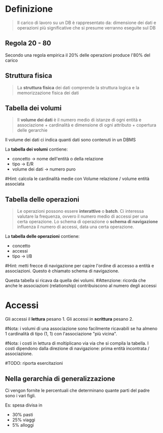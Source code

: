# Definizione
>Il carico di lavoro su un DB è rappresentato da: dimensione dei dati e operazioni più significative che si presume verranno eseguite sul DB

## Regola 20 - 80
Secondo una regola empirica il 20% delle operazioni produce l'80% del carico

## Struttura fisica
>La **struttura fisica** dei dati comprende la struttura logica e la memorizzazione fisica dei dati

## Tabella dei volumi
>Il **volume dei dati** è il numero medio di istanze di ogni entità e associazione + cardinalità e dimensione di ogni attributo + copertura delle gerarchie

Il volume dei dati ci indica quanti dati sono contenuti in un DBMS

La **tabella dei volumi** contiene:
 - concetto -> nome dell'entità o della relazione
 - tipo -> E/R
 - volume dei dati -> numero puro

#Hint: calcola le cardinalità medie con Volume relazione / volume entità associata

## Tabella delle operazioni
>Le operazioni possono essere **interattive** o **batch**. Ci interessa valutare la frequenza, ovvero il numero medio di accessi per una certa operazione. Lo schema di operazione o **schema di navigazione** influenza il numero di accessi, data una certa operazione.

La **tabella delle operazioni** contiene:
- concetto
- accessi
- tipo -> I/B

#Hint: metti frecce di navigazione per capire l'ordine di accesso a entità e associazioni. Questo è chiamato schema di navigazione.

Questa tabella si ricava da quella dei volumi. #Attenzione: ricorda che anche le associazioni (relationship) contribuiscono al numero degli accessi

# Accessi
Gli accessi il **lettura** pesano 1. Gli accessi in **scrittura** pesano 2.

#Nota: i volumi di una associazione sono facilmente ricavabili se ha almeno 1 cardinalità di tipo (1, 1) con l'associazione "più vicina".

#Nota: i costi in lettura di moltiplicano via via che si compila la tabella. I costi dipendono dalla direzione di navigazione: prima entità incontrata / associazione.

#TODO: riporta esercitazioni

## Nella gerarchia di generalizzazione
Ci vengon fornite le percentuali che determinano quante parti del padre sono i vari figli.

Es: spesa divisa in
- 30% pasti
- 25% viaggi
- 5% alloggi

